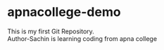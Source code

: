 # apnacollege-demo
This is my first  Git Repository.
<br>
Author-Sachin is learning coding from apna college 



